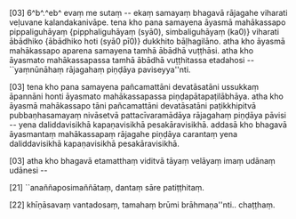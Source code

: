 [03] 6^b^.^eb^ evaṃ me sutaṃ -- ekaṃ samayaṃ bhagavā rājagahe  viharati veḷuvane kalandakanivāpe. tena kho pana samayena āyasmā  mahākassapo pippaliguhāyaṃ {pipphaliguhāyaṃ (syā0), simbaliguhāyaṃ (ka0)} viharati  ābādhiko {ābādhiko hoti  (syā0 pī0)} dukkhito bāḷhagilāno. atha kho āyasmā mahākassapo aparena samayena  tamhā ābādhā vuṭṭhāsi. atha kho āyasmato mahākassapassa tamhā  ābādhā vuṭṭhitassa etadahosi -- ``yaṃnūnāhaṃ rājagahaṃ piṇḍāya  paviseyya''nti.

[03] tena kho pana samayena pañcamattāni devatāsatāni ussukkaṃ  āpannāni honti āyasmato mahākassapassa piṇḍapātapaṭilābhāya.  atha kho āyasmā mahākassapo tāni pañcamattāni devatāsatāni  paṭikkhipitvā pubbaṇhasamayaṃ nivāsetvā pattacīvaramādāya rājagahaṃ  piṇḍāya pāvisi -- yena daliddavisikhā kapaṇavisikhā  pesakāravisikhā. addasā kho bhagavā āyasmantaṃ mahākassapaṃ  rājagahe piṇḍāya carantaṃ yena daliddavisikhā kapaṇavisikhā  pesakāravisikhā.

[03] atha kho bhagavā etamatthaṃ viditvā tāyaṃ velāyaṃ imaṃ udānaṃ  udānesi --

[21] ``anaññaposimaññātaṃ, dantaṃ sāre patiṭṭhitaṃ.

[22] khīṇāsavaṃ vantadosaṃ, tamahaṃ brūmi brāhmaṇa''nti.. chaṭṭhaṃ.